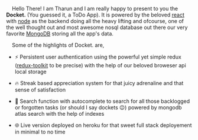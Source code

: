 &nbsp;&nbsp;&nbsp;&nbsp;Hello There! I am Tharun and I am really happy to present to you the **Docket.** (You guessed it, a ToDo App). It is powered by the beloved [react](url) with [node](url) as the backend doing all the heavy lifting and ofcourse, one of the well thought out and most awesome nosql database out there our very favorite [MongoDB](url) storing all the app's data.

&nbsp;&nbsp;&nbsp;&nbsp;Some of the highlights of Docket. are,

- ⚡ Persistent user authentication using the powerful yet simple redux ([redux-toolkit](url) to be precise) with the help of our beloved broweser api local storage

- 🔥 Streak based appreciation system for that juicy adrenaline and that sense of satisfaction

- 🔎 Search function with autocomplete to search for all those backlogged or forgotten tasks (or should I say dockets 😉) powered by mongodb atlas search with the help of indexes

- 🌐 Live version deployed on heroku for that sweet full stack deployement in minimal to no time
